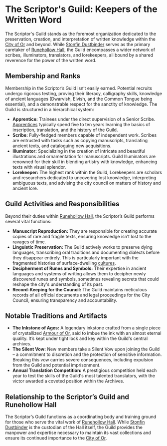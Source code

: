 # The Scriptor's Guild: Keepers of the Written Word

The Scriptor's Guild stands as the foremost organization dedicated to the preservation, creation, and interpretation of written knowledge within the [City of Or](/geography/settlement/city/city-of-or.md) and beyond. While [Stonfin Dustbinder](/geography/settlement/city/city-of-or/shop/runehollow-hall/stonfin-dustbinder.md) serves as the primary caretaker of [Runehollow Hall](/geography/settlement/city/city-of-or/shop/runehollow-hall.md), the Guild encompasses a wider network of scribes, illuminators, translators, and lorekeepers, all bound by a shared reverence for the power of the written word.

## Membership and Ranks

Membership in the Scriptor’s Guild isn’t easily earned. Potential recruits undergo rigorous testing, proving their literacy, calligraphy skills, knowledge of ancient languages (Dwarvish, Elvish, and the Common Tongue being essential), and a demonstrable respect for the sanctity of knowledge. The Guild is structured in a hierarchical system:

*   **Apprentice:** Trainees under the direct supervision of a Senior Scribe. [Apprentices](/raw/20250501/scholar/apprentices.md) typically spend five to ten years learning the basics of inscription, translation, and the history of the Guild.
*   **Scribe:** Fully-fledged members capable of independent work. Scribes are entrusted with tasks such as copying manuscripts, translating ancient texts, and cataloguing new acquisitions.
*   **Illuminator:** Specializing in the creation of intricate and beautiful illustrations and ornamentation for manuscripts. Guild Illuminators are renowned for their skill in blending artistry with knowledge, enhancing texts with visual splendor.
*   **Lorekeeper:** The highest rank within the Guild, Lorekeepers are scholars and researchers dedicated to uncovering lost knowledge, interpreting ambiguous texts, and advising the city council on matters of history and ancient lore.

## Guild Activities and Responsibilities

Beyond their duties within [Runehollow Hall](/geography/settlement/city/city-of-or/shop/runehollow-hall.md), the Scriptor’s Guild performs several vital functions:

*   **Manuscript Reproduction:** They are responsible for creating accurate copies of rare and fragile texts, ensuring knowledge isn’t lost to the ravages of time.
*   **Linguistic Preservation:** The Guild actively works to preserve dying languages, transcribing oral traditions and documenting dialects before they disappear entirely. This is particularly important with the fragmented histories of surface-dwelling [cultures](/raw/20250501/dwarf/culture.md).
*   **Decipherment of Runes and Symbols:** Their expertise in ancient languages and systems of writing allows them to decipher newly discovered runes and symbols, sometimes revealing secrets that could reshape the city's understanding of its past.
*   **Record-Keeping for the Council:** The Guild maintains meticulous records of all official documents and legal proceedings for the City Council, ensuring transparency and accountability.

## Notable Traditions and Artifacts

*   **The Inkstone of Ages:** A legendary inkstone crafted from a single piece of crystallized [Armour of Or](/geography/scale/armour-of-or.md), said to imbue the ink with an almost eternal quality. It’s kept under tight lock and key within the Guild's central archives.
*   **The Silent Vow:**  New members take a Silent Vow upon joining the Guild – a commitment to discretion and the protection of sensitive information. Breaking this vow carries severe consequences, including expulsion from the Guild and potential imprisonment.
*   **Annual Translation Competition:** A prestigious competition held each year to test the skills of the Guild's most talented translators, with the victor awarded a coveted position within the Archives.

## Relationship to the Scriptor’s Guild and Runehollow Hall

The Scriptor’s Guild functions as a coordinating body and training ground for those who serve the vital work of [Runehollow Hall](/geography/settlement/city/city-of-or/shop/runehollow-hall.md). While [Stonfin Dustbinder](/geography/settlement/city/city-of-or/shop/runehollow-hall/stonfin-dustbinder.md) is the custodian of the Hall itself, the Guild provides the manpower and expertise necessary to maintain its vast collections and ensure its continued importance to the [City of Or](/geography/settlement/city/city-of-or.md).
